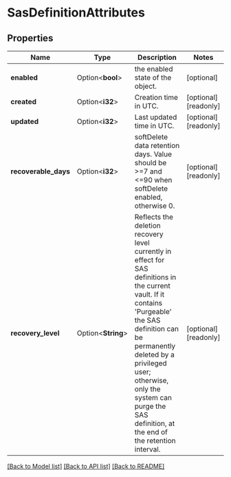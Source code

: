 # SasDefinitionAttributes

## Properties

Name | Type | Description | Notes
------------ | ------------- | ------------- | -------------
**enabled** | Option<**bool**> | the enabled state of the object. | [optional]
**created** | Option<**i32**> | Creation time in UTC. | [optional][readonly]
**updated** | Option<**i32**> | Last updated time in UTC. | [optional][readonly]
**recoverable_days** | Option<**i32**> | softDelete data retention days. Value should be >=7 and <=90 when softDelete enabled, otherwise 0. | [optional][readonly]
**recovery_level** | Option<**String**> | Reflects the deletion recovery level currently in effect for SAS definitions in the current vault. If it contains 'Purgeable' the SAS definition can be permanently deleted by a privileged user; otherwise, only the system can purge the SAS definition, at the end of the retention interval. | [optional][readonly]

[[Back to Model list]](../README.md#documentation-for-models) [[Back to API list]](../README.md#documentation-for-api-endpoints) [[Back to README]](../README.md)


